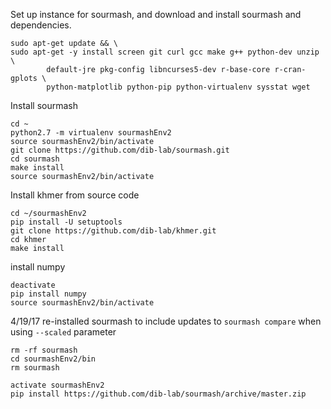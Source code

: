 Set up instance for sourmash, and download and install sourmash and dependencies. 

```
sudo apt-get update && \
sudo apt-get -y install screen git curl gcc make g++ python-dev unzip \
        default-jre pkg-config libncurses5-dev r-base-core r-cran-gplots \
        python-matplotlib python-pip python-virtualenv sysstat wget 

```
Install sourmash
```
cd ~
python2.7 -m virtualenv sourmashEnv2
source sourmashEnv2/bin/activate
git clone https://github.com/dib-lab/sourmash.git
cd sourmash
make install
source sourmashEnv2/bin/activate
```

Install khmer from source code
```
cd ~/sourmashEnv2
pip install -U setuptools
git clone https://github.com/dib-lab/khmer.git
cd khmer
make install
```

install numpy
```
deactivate
pip install numpy 
source sourmashEnv2/bin/activate
```


4/19/17 re-installed sourmash to include updates to `sourmash compare` when using `--scaled` parameter
```
rm -rf sourmash
cd sourmashEnv2/bin 
rm sourmash

activate sourmashEnv2
pip install https://github.com/dib-lab/sourmash/archive/master.zip
```
